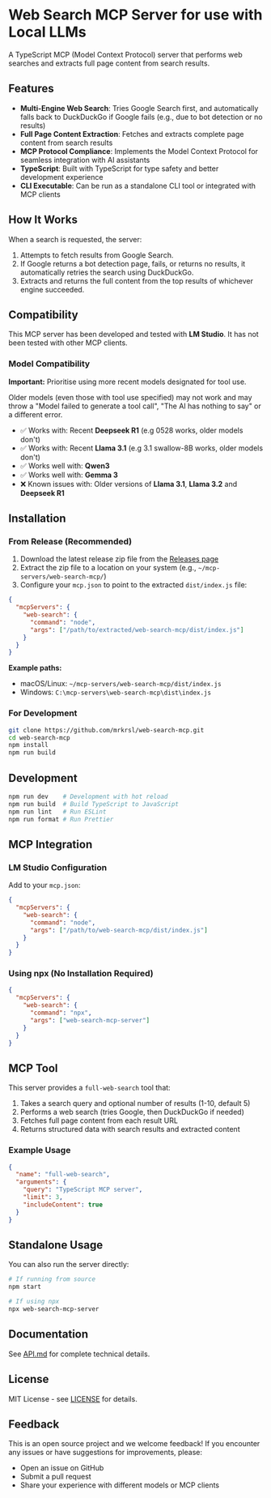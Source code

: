 # Web Search MCP Server for use with Local LLMs

A TypeScript MCP (Model Context Protocol) server that performs web searches and extracts full page content from search results.

## Features

- **Multi-Engine Web Search**: Tries Google Search first, and automatically falls back to DuckDuckGo if Google fails (e.g., due to bot detection or no results)
- **Full Page Content Extraction**: Fetches and extracts complete page content from search results
- **MCP Protocol Compliance**: Implements the Model Context Protocol for seamless integration with AI assistants
- **TypeScript**: Built with TypeScript for type safety and better development experience
- **CLI Executable**: Can be run as a standalone CLI tool or integrated with MCP clients

## How It Works

When a search is requested, the server:
1. Attempts to fetch results from Google Search.
2. If Google returns a bot detection page, fails, or returns no results, it automatically retries the search using DuckDuckGo.
3. Extracts and returns the full content from the top results of whichever engine succeeded.

## Compatibility

This MCP server has been developed and tested with **LM Studio**. It has not been tested with other MCP clients.

### Model Compatibility
**Important:** Prioritise using more recent models designated for tool use. 

Older models (even those with tool use specified) may not work and may throw a "Model failed to generate a tool call", "The AI has nothing to say" or a different error.

- ✅ Works with: Recent **Deepseek R1** (e.g 0528 works, older models don't)
- ✅ Works with: Recent **Llama 3.1** (e.g 3.1 swallow-8B works, older models don't)
- ✅ Works well with: **Qwen3**
- ✅ Works well with: **Gemma 3**
- ❌ Known issues with: Older versions of **Llama 3.1**, **Llama 3.2** and **Deepseek R1**

## Installation

### From Release (Recommended)

1. Download the latest release zip file from the [Releases page](https://github.com/mrkrsl/web-search-mcp/releases)
2. Extract the zip file to a location on your system (e.g., `~/mcp-servers/web-search-mcp/`)
3. Configure your `mcp.json` to point to the extracted `dist/index.js` file:

```json
{
  "mcpServers": {
    "web-search": {
      "command": "node",
      "args": ["/path/to/extracted/web-search-mcp/dist/index.js"]
    }
  }
}
```

**Example paths:**
- macOS/Linux: `~/mcp-servers/web-search-mcp/dist/index.js`
- Windows: `C:\mcp-servers\web-search-mcp\dist\index.js`

### For Development
```bash
git clone https://github.com/mrkrsl/web-search-mcp.git
cd web-search-mcp
npm install
npm run build
```

## Development

```bash
npm run dev    # Development with hot reload
npm run build  # Build TypeScript to JavaScript
npm run lint   # Run ESLint
npm run format # Run Prettier
```

## MCP Integration

### LM Studio Configuration

Add to your `mcp.json`:
```json
{
  "mcpServers": {
    "web-search": {
      "command": "node",
      "args": ["/path/to/web-search-mcp/dist/index.js"]
    }
  }
}
```

### Using npx (No Installation Required)

```json
{
  "mcpServers": {
    "web-search": {
      "command": "npx",
      "args": ["web-search-mcp-server"]
    }
  }
}
```

## MCP Tool

This server provides a `full-web-search` tool that:

1. Takes a search query and optional number of results (1-10, default 5)
2. Performs a web search (tries Google, then DuckDuckGo if needed)
3. Fetches full page content from each result URL
4. Returns structured data with search results and extracted content

### Example Usage
```json
{
  "name": "full-web-search",
  "arguments": {
    "query": "TypeScript MCP server",
    "limit": 3,
    "includeContent": true
  }
}
```

## Standalone Usage

You can also run the server directly:
```bash
# If running from source
npm start

# If using npx
npx web-search-mcp-server
```

## Documentation

See [API.md](./docs/API.md) for complete technical details.

## License

MIT License - see [LICENSE](./LICENSE) for details.

## Feedback

This is an open source project and we welcome feedback! If you encounter any issues or have suggestions for improvements, please:

- Open an issue on GitHub
- Submit a pull request
- Share your experience with different models or MCP clients
